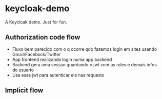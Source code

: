 # keycloak-demo
A Keycloak demo. Just for fun.

## Authorization code flow

- Fluxo bem parecido com o q ocorre qdo fazemos login em sites usando Gmail/Facebook/Twitter
- App frontend realizando login numa app backend
- Backend gera uma sessao guardando o jwt com as roles e demais infos do usuario
- Usa esse jwt para autenticar ele nas requests

## Implicit flow
